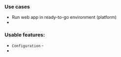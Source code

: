 ### Use cases
* Run web app in ready-to-go environment (platform)
* 

### Usable features:
* `Configuration` - 
* 